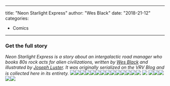 
---
title: "Neon Starlight Express"
author: "Wes Black"
date: "2018-21-12"
categories:
- Comics
---

### Get the full story

*Neon Starlight Express is a story about an intergalactic road manager who books 80s rock acts for alien civilizations, written by *[*Wes Black*](https://twitter.com/cenajorts)* and illustrated by *[*Joseph Luster*](https://twitter.com/Moldilox)*. It was originally serialized on the VRV Blog and is collected here in its entirety.*
![](/wp-content/uploads/2018/09/NSEpage1.png?w=1170&#038;ssl=1)![](/wp-content/uploads/2018/09/NSEpage2.png?w=1170&#038;ssl=1)![](/wp-content/uploads/2018/10/NSEpage3.png?w=1170&#038;ssl=1)![](/wp-content/uploads/2018/10/NSEpage4.png?w=1170&#038;ssl=1)![](/wp-content/uploads/2018/10/NSEpage5.png?w=1170&#038;ssl=1)![](/wp-content/uploads/2018/10/NSEpage6.png?w=1170&#038;ssl=1)![](/wp-content/uploads/2018/10/NSEpage7.png?w=1170&#038;ssl=1)![](/wp-content/uploads/2018/10/NSEpage8.png?w=1170&#038;ssl=1)![](/wp-content/uploads/2018/11/NSEpage9.png?w=1170&#038;ssl=1)![](/wp-content/uploads/2018/11/NSEpage10.png?w=1170&#038;ssl=1)![](/wp-content/uploads/2018/11/NSEpage11.png?w=1170&#038;ssl=1)![](/wp-content/uploads/2018/11/NSEpage12.png?w=1170&#038;ssl=1)![](/wp-content/uploads/2018/11/NSEpage13.png?w=1170&#038;ssl=1)![](/wp-content/uploads/2018/11/NSEpage14.png?w=1170&#038;ssl=1)
![](/wp-content/uploads/2018/11/NSEpage15.png?w=1170&#038;ssl=1)
![](/wp-content/uploads/2018/11/NSEpage16.png?w=1170&#038;ssl=1)![](/wp-content/uploads/2018/12/NSEpage17.png?w=1170&#038;ssl=1)![](/wp-content/uploads/2018/12/NSEpage18.png?w=1170&#038;ssl=1)![](/wp-content/uploads/2018/12/NSEpage19.png?w=1170&#038;ssl=1)![](/wp-content/uploads/2018/12/NSEpage20.png?w=1170&#038;ssl=1)
